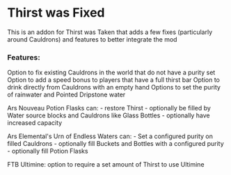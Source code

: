 # Thirst was Fixed

This is an addon for Thirst was Taken that adds a few fixes (particularly around Cauldrons) and features to better integrate the mod

### Features:
Option to fix existing Cauldrons in the world that do not have a purity set
Option to add a speed bonus to players that have a full thirst bar
Option to drink directly from Cauldrons with an empty hand
Options to set the purity of rainwater and Pointed Dripstone water

Ars Nouveau Potion Flasks can:
    - restore Thirst
    - optionally be filled by Water source blocks and Cauldrons like Glass Bottles
    - optionally have increased capacity

Ars Elemental's Urn of Endless Waters can:
    - Set a configured purity on filled Cauldrons
    - optionally fill Buckets and Bottles with a configured purity
    - optionally fill Potion Flasks

FTB Ultimine: option to require a set amount of Thirst to use Ultimine